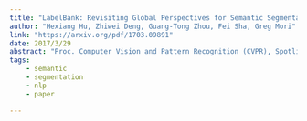 ```yaml
---
title: "LabelBank: Revisiting Global Perspectives for Semantic Segmentation"
author: "Hexiang Hu, Zhiwei Deng, Guang-Tong Zhou, Fei Sha, Greg Mori"
link: "https://arxiv.org/pdf/1703.09891"
date: 2017/3/29
abstract: "Proc. Computer Vision and Pattern Recognition (CVPR), Spotlight Presentation, 2017."
tags:
    - semantic
    - segmentation
    - nlp
    - paper

---
```

